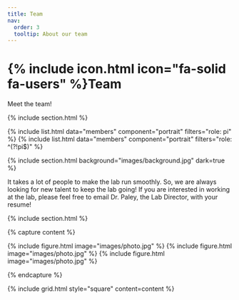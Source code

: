 ```yaml
---
title: Team
nav:
  order: 3
  tooltip: About our team
---
```


# {% include icon.html icon="fa-solid fa-users" %}Team

Meet the team!

{% include section.html %}

{% include list.html data="members" component="portrait" filters="role: pi" %}
{% include list.html data="members" component="portrait" filters="role: ^(?!pi$)" %}

{% include section.html background="images/background.jpg" dark=true %}

It takes a lot of people to make the lab run smoothly. So, we are always looking 
for new talent to keep the lab going! If you are interested in working at the 
lab, please feel free to email Dr. Paley, the Lab Director, with your resume!

{% include section.html %}

{% capture content %}

{% include figure.html image="images/photo.jpg" %}
{% include figure.html image="images/photo.jpg" %}
{% include figure.html image="images/photo.jpg" %}

{% endcapture %}

{% include grid.html style="square" content=content %}
